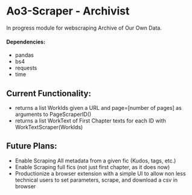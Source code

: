 # Ao3-Scraper - Archivist
In progress module for webscraping Archive of Our Own Data.
#### Dependencies:
 * pandas
 * bs4
 * requests
 * time
## Current Functionality: 
  * returns a list WorkIds given a URL and page=[number of pages] as arguments to PageScraperID()
  * returns a list WorkText of First Chapter texts for each ID with WorkTextScraper(WorkIds)
## Future Plans:
  * Enable Scraping All metadata from a given fic (Kudos, tags, etc.)
  * Enable Scraping full fics (not just first chapter, as it does now)
  * Productionize a browser extension with a simple UI to allow non less technical users to set parameters, scrape, and download a csv in browser
